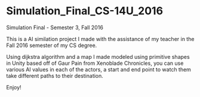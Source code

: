 # Simulation_Final_CS-14U_2016
Simulation Final - Semester 3, Fall 2016

This is a AI similation project I made with the assistance of my teacher in the Fall 2016 semester of my CS degree.

Using dijkstra algorithm and a map I made modeled using primitive shapes in Unity based off of Gaur Pain from Xenoblade Chronicles, you can use various AI values in each of the actors, a start and end point to watch them take different paths to their destination.

Enjoy!
